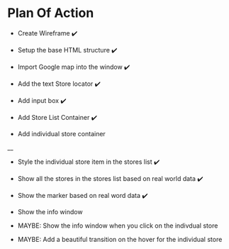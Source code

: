 # Plan Of Action

- Create Wireframe ✔️

- Setup the base HTML structure ✔️

- Import Google map into the window ✔️

- Add the text Store locator ✔️

- Add input box ✔️

- Add Store List Container ✔️

- Add individual store container

__

- Style the individual store item in the stores list ✔️

- Show all the stores in the stores list based on real world data ✔️

- Show the marker based on real word data ✔️

- Show the info window

- MAYBE: Show the info window when you click on the indivdual store

- MAYBE: Add a beautiful transition on the hover for the individual store